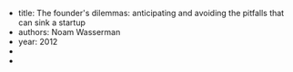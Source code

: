 - title: The founder's dilemmas: anticipating and avoiding the pitfalls that can sink a startup
- authors: Noam Wasserman
- year: 2012
- 
- 

